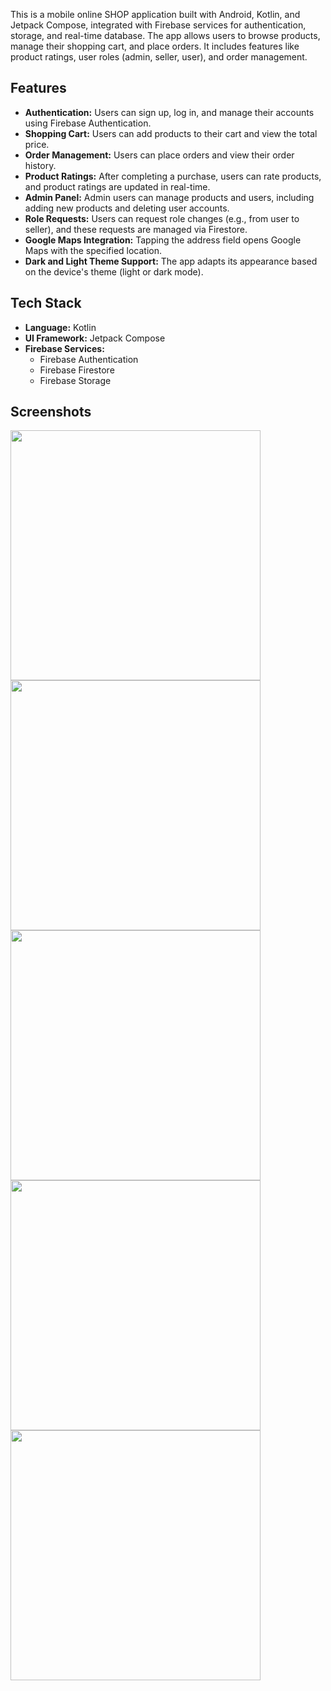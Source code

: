 This is a mobile online SHOP application built with Android, Kotlin, and Jetpack Compose, integrated with Firebase services for authentication, storage, and real-time database. The app allows users to browse products, manage their shopping cart, and place orders. It includes features like product ratings, user roles (admin, seller, user), and order management.

## Features

- **Authentication:** Users can sign up, log in, and manage their accounts using Firebase Authentication.
- **Shopping Cart:** Users can add products to their cart and view the total price.
- **Order Management:** Users can place orders and view their order history.
- **Product Ratings:** After completing a purchase, users can rate products, and product ratings are updated in real-time.
- **Admin Panel:** Admin users can manage products and users, including adding new products and deleting user accounts.
- **Role Requests:** Users can request role changes (e.g., from user to seller), and these requests are managed via Firestore.
- **Google Maps Integration:** Tapping the address field opens Google Maps with the specified location.
- **Dark and Light Theme Support:** The app adapts its appearance based on the device's theme (light or dark mode).

## Tech Stack

- **Language:** Kotlin
- **UI Framework:** Jetpack Compose
- **Firebase Services:**
  - Firebase Authentication
  - Firebase Firestore
  - Firebase Storage

## Screenshots

<img src="https://github.com/user-attachments/assets/7d596232-dcdc-4417-b08e-b89f473b9a52" width="400" >

<img src="https://github.com/user-attachments/assets/8728dbf0-5b5d-4f81-a703-9c76cc39283e" width="400" >

<img src="https://github.com/user-attachments/assets/cc47dcc8-f2aa-4018-bc88-ea29d8dfae17" width="400" >

<img src="https://github.com/user-attachments/assets/15b0be66-710f-4471-bda6-497f5101dba0" width="400" >

<img src="https://github.com/user-attachments/assets/faf296a1-661d-4942-8922-f28ebab7ae49" width="400" >

